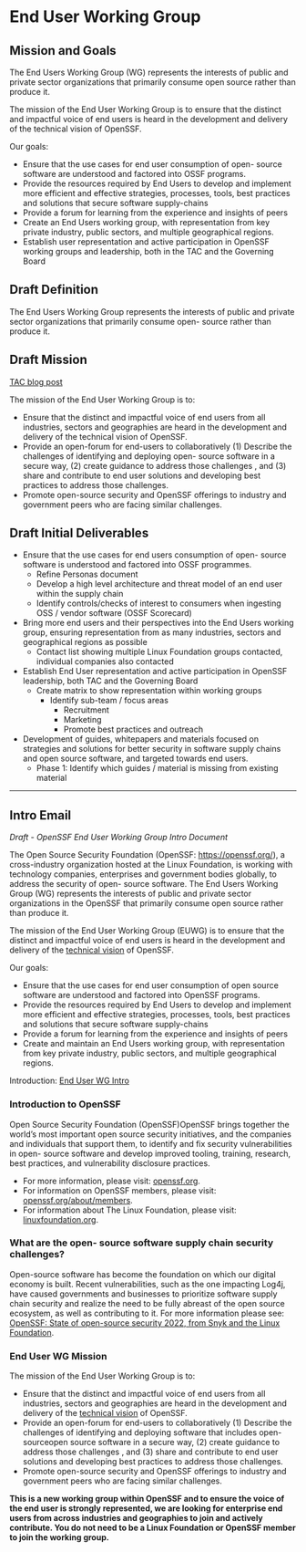 # End User Working Group
## Mission and Goals

The End Users Working Group (WG) represents the interests of public and private sector organizations that primarily consume open source rather than produce it.

The mission of the End User Working Group is to ensure that the distinct and impactful voice of end users is heard in the development and delivery of the technical vision of OpenSSF.

Our goals:

* Ensure that the use cases for end user consumption of open- source software are understood and factored into OSSF programs.
* Provide the resources required by End Users to develop and implement more efficient and effective  strategies, processes, tools, best practices and solutions that secure software supply-chains
* Provide a forum for learning from the experience and insights of peers 
* Create an End Users working group, with representation from key private industry, public sectors, and multiple geographical regions.
* Establish user representation and active participation in OpenSSF working groups and leadership, both in the TAC and the Governing Board

## Draft Definition

The End Users Working Group represents the interests of public and private sector organizations that primarily consume open- source rather than produce it.

## Draft Mission

[TAC blog post](https://openssf.org/blog/2022/07/20/openssf-supports-movements-toward-multi-factor-authentication/)

The mission of the End User Working Group is to:
* Ensure that the distinct and impactful voice of end users from all industries, sectors and geographies are heard in the development and delivery of the technical vision of OpenSSF.
* Provide an open-forum for end-users to collaboratively (1) Describe the challenges of identifying and deploying open- source software in a secure way, (2) create guidance to address those challenges , and (3) share and contribute to end user solutions and developing best practices to address those challenges.
* Promote open-source security and OpenSSF offerings to industry and government peers who are facing similar challenges. 

## Draft Initial Deliverables

* Ensure that the use cases for end users consumption of open- source software is understood and factored into OSSF programmes. 
  * Refine Personas document
  * Develop a high level architecture and threat model of an end user within the supply chain
  * Identify controls/checks of interest to consumers when ingesting OSS / vendor software (OSSF Scorecard)
* Bring more end users and their perspectives into the End Users working group, ensuring representation from as many industries, sectors and geographical regions as possible
  * Contact list showing multiple Linux Foundation groups contacted, individual companies also contacted
* Establish End User representation and active participation in OpenSSF leadership, both TAC and the Governing Board
  * Create matrix to show representation within working groups
    * Identify sub-team / focus areas
      * Recruitment
      * Marketing
      * Promote best practices and outreach
* Development of guides, whitepapers and materials focused on strategies and solutions for better security in software supply chains and open source software, and targeted towards end users.
  * Phase 1: Identify which guides / material is missing from existing material

---

## Intro Email

*Draft - OpenSSF End User Working Group Intro Document*

The Open Source Security Foundation (OpenSSF: https://openssf.org/), a cross-industry organization hosted at the Linux Foundation, is working with technology companies, enterprises and government bodies globally, to address the security of open- source software. The End Users Working Group (WG) represents the interests of public and private sector organizations in the OpenSSF that primarily consume open source rather than produce it.

The mission of the End User Working Group (EUWG) is to ensure that the distinct and impactful voice of end users is heard in the development and delivery of the [technical vision](https://github.com/ossf/tac/blob/main/technical-vision.md) of OpenSSF. 

Our goals:

* Ensure that the use cases for end user consumption of open source software are understood and factored into OpenSSF programs.
* Provide the resources required by End Users to develop and implement more efficient and effective  strategies, processes, tools, best practices and solutions that secure software supply-chains
* Provide a forum for learning from the experience and insights of peers 
* Create and maintain an End Users working group, with representation from key private industry, public sectors, and multiple geographical regions.

Introduction: [End User WG Intro](https://openssf.org/blog/2022/09/13/introducing-the-new-openssf-end-users-working-group/)

### Introduction to OpenSSF

Open Source Security Foundation (OpenSSF)OpenSSF brings together the world’s most important open source security initiatives, and the companies and individuals that support them, to identify and fix security vulnerabilities in open- source software and develop improved tooling, training, research, best practices, and vulnerability disclosure practices. 
* For more information, please visit: [openssf.org](https://openssf.org).
* For information on OpenSSF members, please visit: [openssf.org/about/members](https://openssf.org/about/members).
* For information about The Linux Foundation, please visit: [linuxfoundation.org](https://linuxfoundation.org).

### What are the open- source software supply chain security challenges?

Open-source software has become the foundation on which our digital economy is built. Recent vulnerabilities, such as the one impacting Log4j, have caused governments and businesses to prioritize software supply chain security and realize the need to be fully abreast of the open source ecosystem, as well as contributing to it. For more information please see:  [OpenSSF: State of open-source security 2022, from Snyk and the Linux Foundation](https://openssf.org/blog/2022/06/21/state-of-open-source-security-2022-from-snyk-and-the-linux-foundation/).
 
### End User WG Mission

The mission of the End User Working Group is to:
* Ensure that the distinct and impactful voice of end users from all industries, sectors and geographies are heard in the development and delivery of the [technical vision](https://github.com/ossf/tac/blob/main/technical-vision.md) of OpenSSF.
* Provide an open-forum for end-users to collaboratively (1) Describe the challenges of identifying and deploying software that includes open-sourceopen source software in a secure way, (2) create guidance to address those challenges , and (3) share and contribute to end user solutions and developing best practices to address those challenges.
* Promote open-source security and OpenSSF offerings to industry and government peers who are facing similar challenges. 

**This is a new working group within OpenSSF and to ensure the voice of the end user is strongly represented, we are looking for enterprise end users from across industries and geographies to join and actively contribute. You do not need to be a Linux Foundation or OpenSSF member to join the working group.**

